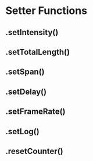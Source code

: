 # Setter Functions



## .setIntensity()

## .setTotalLength()

## .setSpan()

## .setDelay()

## .setFrameRate()

## .setLog()

## .resetCounter()


